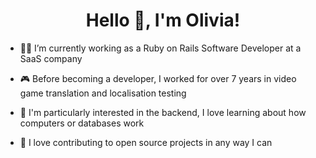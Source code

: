 <h1 align="center">Hello 👋, I'm Olivia!</h1>


- 👩‍💻 I’m currently working as a Ruby on Rails Software Developer at a SaaS company

- 🎮 Before becoming a developer, I worked for over 7 years in video game translation and localisation testing

- 🤩 I'm particularly interested in the backend, I love learning about how computers or databases work

- 🤝 I love contributing to open source projects in any way I can
